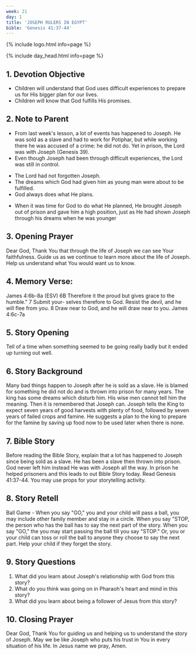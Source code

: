 ```yaml
---
week: 21
day: 1
title: 'JOSEPH RULERS IN EGYPT'
bible: 'Genesis 41:37-44'
---
```



{% include logo.html info=page %}

{% include day_head.html info=page %}

## 1. Devotion Objective
- Children will understand that God uses difficult experiences to prepare us for His bigger plan for our lives.
- Children will know that God fulfills His promises.

## 2. Note to Parent
* From last week's lesson, a lot of events has happened to Joseph. He was sold as a slave and had to work for Potiphar, but while working there he was accused of a crime: he did not do. Yet in prison, the Lord was with Joseph (Genesis 39).
* Even though Joseph had been through difficult experiences, the Lord was still in control.
- The Lord had not forgotten Joseph.
- The dreams which God had given him as young man were about to be fulfilled.
- God always does what He plans.
* When it was time for God to do what He planned, He brought Joseph out of prison and gave him a high position, just as He had shown Joseph through his dreams when he was younger

## 3. Opening Prayer
Dear God, Thank You that through the life of Joseph we can see Your faithfulness. Guide us as we continue to learn more about the life of Joseph. Help us understand what You would want us to know.

## 4. Memory Verse:
James 4:6b-8a (ESV) 6B Therefore it the proud but gives grace to the humble." 7 Submit your- selves therefore to God. Resist the devil, and he will flee from you. 8 Draw near to God, and he will draw near to you. James 4:6c-7a

## 5. Story Opening
 Tell of a time when something seemed to be going really badly but it ended up turning out well.

## 6. Story Background
Many bad things happen to Joseph after he is sold as a slave. He is blamed for something he did not do and is thrown into prison for many years. The king has some dreams which disturb him. His wise men cannot tell him the meaning. Then it is remembered that Joseph can. Joseph tells the King to expect seven years of good harvests with plenty of food, followed by seven years of failed crops and famine. He suggests a plan to the king to prepare for the famine by saving up food now to be used later when there is none.

## 7. Bible Story
Before reading the Bible Story, explain that a lot has happened to Joseph since being sold as a slave. He has been a slave then thrown into prison. God never left him instead He was with Joseph all the way. In prison he helped prisoners and this leads to out Bible Story today. Read Genesis 41:37-44. You may use props for your storytelling activity.

## 8. Story Retell
 Ball Game - When you say "GO," you and your child will pass a ball, you may include other family member and stay in a circle. When you say "STOP, the person who has the ball has to say the next part of the story. When you say "GO," the you may start passing the ball till you say "STOP." Or, you or your child can toss or roll the ball to anyone they choose to say the next part. Help your child if they forget the story.

## 9. Story Questions
1. What did you learn about Joseph's relationship with God from this story?
2. What do you think was going on in Pharaoh's heart and mind in this story?
3. What did you learn about being a follower of Jesus from this story?

## 10. Closing Prayer
Dear God, Thank You for guiding us and helping us to understand the story of Joseph. May we be like Joseph who puts his trust in You in every situation of his life. In Jesus name we pray, Amen.

